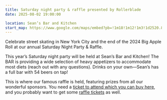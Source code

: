 ```yaml
---
title: Saturday night party & raffle presented by Rollerblade
date: 2025-08-02 19:00:00

location: Sean’s Bar and Kitchen
start_map: https://www.google.com/maps/embed?pb=!1m18!1m12!1m3!1d2520.8545913473213!2d-73.98191515298603!3d40.75854017181714!2m3!1f0!2f0!3f0!3m2!1i1024!2i768!4f13.1!3m3!1m2!1s0x89c258ff1d76cd17%3A0x265d59241d5038d4!2sSean's%20Bar%20%26%20Kitchen!5e0!3m2!1sen!2sus!4v1752180342695!5m2!1sen!2sus
---
```


Celebrate street skating in New York City and the end of the 2024 Big Apple Roll at our annual Saturday Night Party & Raffle.

This year’s Saturday night party will be held at Sean’s Bar and Kitchen! The BAR is providing a wide selection of heavy appetizers to accommodate most diets (reach out with any questions). Drinks on your own—Sean’s has a full bar with 54 beers on tap!

This is where our famous raffle is held, featuring prizes from all our wonderful sponsors. You need a [ticket to attend which you can buy here](/shop/saturday-party-ticket/), and you probably want to get some [raffle tickets](/shop/raffle-ticket/) as well.

